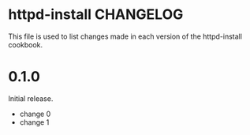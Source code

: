 # httpd-install CHANGELOG

This file is used to list changes made in each version of the httpd-install cookbook.

# 0.1.0

Initial release.

- change 0
- change 1

